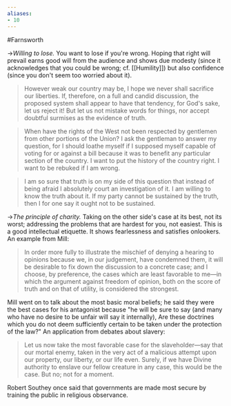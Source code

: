 ```yaml
---
aliases:
- 10
---
```

#Farnsworth 

→*Willing to lose.* You want to lose if you're wrong. Hoping that right will prevail earns good will from the audience and shows due modesty (since it acknowledges that you could be wrong; cf. [[Humility]]) but also confidence (since you don't seem too worried about it).
> However weak our country may be, I hope we never shall sacrifice our liberties. If, therefore, on a full and candid discussion, the proposed system shall appear to have that tendency, for God's sake, let us reject it! But let us not mistake words for things, nor accept doubtful surmises as the evidence of truth.

> When have the rights of the West not been respected by gentlemen from other portions of the Union? I ask the gentleman to answer my question, for I should loathe myself if I supposed myself capable of voting for or against a bill because it was to benefit any particular section of the country. I want to put the history of the country right. I want to be rebuked if I am wrong.

> I am so sure that truth is on my side of this question that instead of being afraid I absolutely court an investigation of it. I am willing to know the truth about it. If my party cannot be sustained by the truth, then I for one say it ought not to be sustained.

→*The principle of charity.* Taking on the other side's case at its best, not its worst; addressing the problems that are hardest for you, not easiest. This is a good intellectual etiquette. It shows fearlessness and satisfies onlookers. An example from Mill:
> In order more fully to illustrate the mischief of denying a hearing to opinions because we, in our judgement, have condemned them, it will be desirable to fix down the discussion to a concrete case; and I choose, by preference, the cases which are least favorable to me—in which the argument against freedom of opinion, both on the score of truth and on that of utility, is considered the strongest.

Mill went on to talk about the most basic moral beliefs; he said they were the best cases for his antagonist because "he will be sure to say (and many who have no desire to be unfair will say it internally), Are these doctrines which you do not deem sufficiently certain to be taken under the protection of the law?" An application from debates about slavery:
> Let us now take the most favorable case for the slaveholder—say that our mortal enemy, taken in the very act of a malicious attempt upon our property, our liberty, or our life even. Surely, if we have Divine authority to enslave our fellow creature in any case, this would be the case. But no; not for a moment.

Robert Southey once said that governments are made most secure by training the public in religious observance.